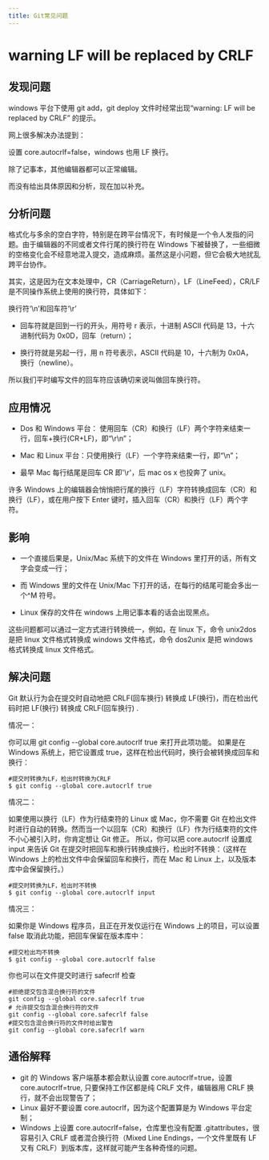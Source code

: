 ```yaml
---
title: Git常见问题
---
```


# warning LF will be replaced by CRLF

## 发现问题

windows 平台下使用 git add，git deploy 文件时经常出现“warning: LF will be replaced by CRLF” 的提示。

网上很多解决办法提到：

设置 core.autocrlf=false，windows 也用 LF 换行。

除了记事本，其他编辑器都可以正常编辑。

而没有给出具体原因和分析，现在加以补充。

## 分析问题

格式化与多余的空白字符，特别是在跨平台情况下，有时候是一个令人发指的问题。由于编辑器的不同或者文件行尾的换行符在 Windows 下被替换了，一些细微的空格变化会不经意地混入提交，造成麻烦。虽然这是小问题，但它会极大地扰乱跨平台协作。

其实，这是因为在文本处理中，CR（CarriageReturn），LF（LineFeed），CR/LF 是不同操作系统上使用的换行符，具体如下：

换行符‘\n’和回车符‘\r’

- 回车符就是回到一行的开头，用符号 r 表示，十进制 ASCII 代码是 13，十六进制代码为 0x0D，回车（return）；

- 换行符就是另起一行，用 n 符号表示，ASCII 代码是 10，十六制为 0x0A， 换行（newline）。

所以我们平时编写文件的回车符应该确切来说叫做回车换行符。

## 应用情况

- Dos 和 Windows 平台： 使用回车（CR）和换行（LF）两个字符来结束一行，回车+换行(CR+LF)，即“\r\n”；

- Mac 和 Linux 平台：只使用换行（LF）一个字符来结束一行，即“\n”；

- 最早 Mac 每行结尾是回车 CR 即'\r'，后 mac os x 也投奔了 unix。

许多 Windows 上的编辑器会悄悄把行尾的换行（LF）字符转换成回车（CR）和换行（LF），或在用户按下 Enter 键时，插入回车（CR）和换行（LF）两个字符。

## 影响

- 一个直接后果是，Unix/Mac 系统下的文件在 Windows 里打开的话，所有文字会变成一行；

- 而 Windows 里的文件在 Unix/Mac 下打开的话，在每行的结尾可能会多出一个^M 符号。

- Linux 保存的文件在 windows 上用记事本看的话会出现黑点。

这些问题都可以通过一定方式进行转换统一，例如，在 linux 下，命令 unix2dos 是把 linux 文件格式转换成 windows 文件格式，命令 dos2unix 是把 windows 格式转换成 linux 文件格式。

## 解决问题

Git 默认行为会在提交时自动地把 CRLF(回车换行) 转换成 LF(换行)，而在检出代码时把 LF(换行) 转换成 CRLF(回车换行) .

情况一：

你可以用 git config --global core.autocrlf true 来打开此项功能。 如果是在 Windows 系统上，把它设置成 true，这样在检出代码时，换行会被转换成回车和换行：

    #提交时转换为LF，检出时转换为CRLF
    $ git config --global core.autocrlf true

情况二：

如果使用以换行（LF）作为行结束符的 Linux 或 Mac，你不需要 Git 在检出文件时进行自动的转换。然而当一个以回车（CR）和换行（LF）作为行结束符的文件不小心被引入时，你肯定想让 Git 修正。 所以，你可以把 core.autocrlf 设置成 input 来告诉 Git 在提交时把回车和换行转换成换行，检出时不转换：（这样在 Windows 上的检出文件中会保留回车和换行，而在 Mac 和 Linux 上，以及版本库中会保留换行。）

    #提交时转换为LF，检出时不转换
    $ git config --global core.autocrlf input

情况三：

如果你是 Windows 程序员，且正在开发仅运行在 Windows 上的项目，可以设置 false 取消此功能，把回车保留在版本库中：

    #提交检出均不转换
    $ git config --global core.autocrlf false

你也可以在文件提交时进行 safecrlf 检查

    #拒绝提交包含混合换行符的文件
    git config --global core.safecrlf true
    # 允许提交包含混合换行符的文件
    git config --global core.safecrlf false
    #提交包含混合换行符的文件时给出警告
    git config --global core.safecrlf warn

## 通俗解释

- git 的 Windows 客户端基本都会默认设置 core.autocrlf=true，设置 core.autocrlf=true, 只要保持工作区都是纯 CRLF 文件，编辑器用 CRLF 换行，就不会出现警告了；
- Linux 最好不要设置 core.autocrlf，因为这个配置算是为 Windows 平台定制；
- Windows 上设置 core.autocrlf=false，仓库里也没有配置 .gitattributes，很容易引入 CRLF 或者混合换行符（Mixed Line Endings，一个文件里既有 LF 又有 CRLF）到版本库，这样就可能产生各种奇怪的问题。
